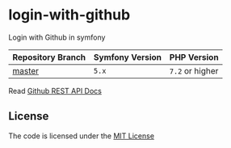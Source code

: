 # login-with-github
Login with Github in symfony

| Repository Branch | Symfony Version | PHP Version     |
|-------------------|-----------------|-----------------|
| [master][1]       | `5.x`           | `7.2` or higher |


Read [Github REST API Docs](https://docs.github.com/en/rest/guides/getting-started-with-the-rest-api)


[1]: https://github.com/habibun/login-with-github/tree/master

## License
The code is licensed under the [MIT License](https://github.com/habibun/login-with-github/blob/master/LICENSE)
